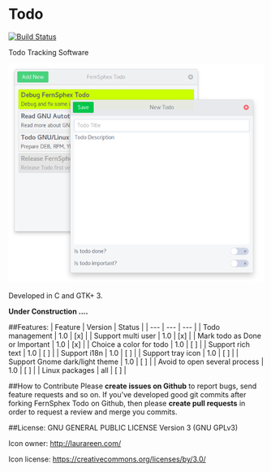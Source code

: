 # Todo
[![Build Status](https://travis-ci.org/fernsphex/todo.svg?branch=master)](https://travis-ci.org/fernsphex/todo)

Todo Tracking Software

<p align="center">
    <img alt="Screenshot" src="screenshot.png">
</p>

Developed in C and GTK+ 3.

**Under Construction ....**

##Features:
| Feature | Version | Status |
| --- | --- | --- |
| Todo management                | 1.0 | [x] |
| Support multi user             | 1.0 | [x] |
| Mark todo as Done or Important | 1.0 | [x] |
| Choice a color for todo        | 1.0 | [ ] |
| Support rich text              | 1.0 | [ ] |
| Support i18n                   | 1.0 | [ ] |
| Support tray icon              | 1.0 | [ ] |
| Support Gnome dark/light theme  | 1.0 | [ ] |
| Avoid to open several process  | 1.0 | [ ] |
| Linux packages                 | all | [ ] |

##How to Contribute
Please **create issues on Github** to report bugs, send feature requests and so on.
If you've developed good git commits after forking FernSphex Todo on Github,
then please **create pull requests** in order to request a review and merge you commits.

##License:
GNU GENERAL PUBLIC LICENSE Version 3 (GNU GPLv3)

Icon owner: http://laurareen.com/

Icon license: https://creativecommons.org/licenses/by/3.0/
